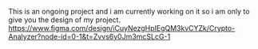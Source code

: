 This is an ongoing project and i am currently working on it so i am only to give you the design of my project.
https://www.figma.com/design/iCuyNezgHpIEgQM3kvCYZk/Crypto-Analyzer?node-id=0-1&t=Zvvs6y0Jm3mcSLcG-1
